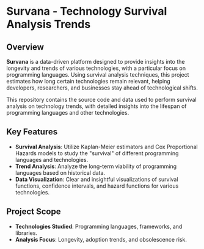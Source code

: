 # Survana - Technology Survival Analysis Trends

## Overview
**Survana** is a data-driven platform designed to provide insights into the longevity and trends of various technologies, with a particular focus on programming languages. Using survival analysis techniques, this project estimates how long certain technologies remain relevant, helping developers, researchers, and businesses stay ahead of technological shifts.

This repository contains the source code and data used to perform survival analysis on technology trends, with detailed insights into the lifespan of programming languages and other technologies.

## Key Features
- **Survival Analysis**: Utilize Kaplan-Meier estimators and Cox Proportional Hazards models to study the "survival" of different programming languages and technologies.
- **Trend Analysis**: Analyze the long-term viability of programming languages based on historical data.
- **Data Visualization**: Clear and insightful visualizations of survival functions, confidence intervals, and hazard functions for various technologies.

## Project Scope
- **Technologies Studied**: Programming languages, frameworks, and libraries.
- **Analysis Focus**: Longevity, adoption trends, and obsolescence risk.
